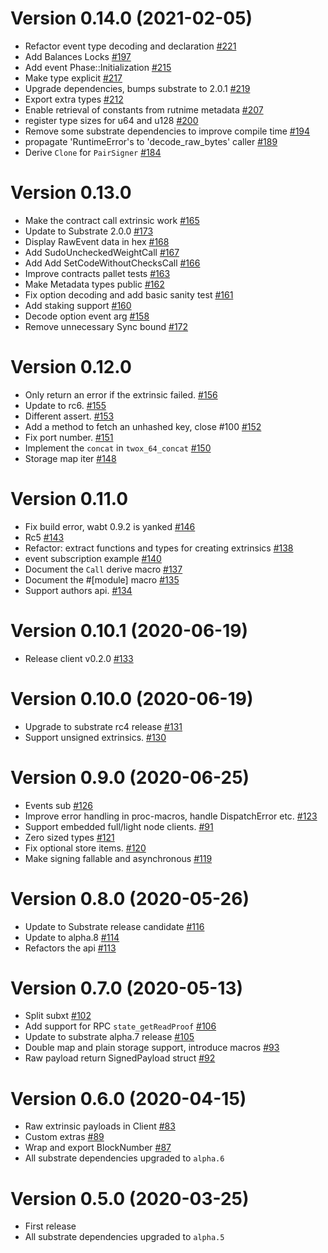 # Version 0.14.0 (2021-02-05)
* Refactor event type decoding and declaration [#221](https://github.com/paritytech/substrate-subxt/pull/221)
* Add Balances Locks [#197](https://github.com/paritytech/substrate-subxt/pull/197)
* Add event Phase::Initialization [#215](https://github.com/paritytech/substrate-subxt/pull/215)
* Make type explicit [#217](https://github.com/paritytech/substrate-subxt/pull/217)
* Upgrade dependencies, bumps substrate to 2.0.1 [#219](https://github.com/paritytech/substrate-subxt/pull/219)
* Export extra types [#212](https://github.com/paritytech/substrate-subxt/pull/212)
* Enable retrieval of constants from rutnime metadata [#207](https://github.com/paritytech/substrate-subxt/pull/207)
* register type sizes for u64 and u128 [#200](https://github.com/paritytech/substrate-subxt/pull/200)
* Remove some substrate dependencies to improve compile time [#194](https://github.com/paritytech/substrate-subxt/pull/194)
* propagate 'RuntimeError's to 'decode_raw_bytes' caller [#189](https://github.com/paritytech/substrate-subxt/pull/189)
* Derive `Clone` for `PairSigner` [#184](https://github.com/paritytech/substrate-subxt/pull/184)

# Version 0.13.0
* Make the contract call extrinsic work [#165](https://github.com/paritytech/substrate-subxt/pull/165)
* Update to Substrate 2.0.0 [#173](https://github.com/paritytech/substrate-subxt/pull/173)
* Display RawEvent data in hex [#168](https://github.com/paritytech/substrate-subxt/pull/168)
* Add SudoUncheckedWeightCall [#167](https://github.com/paritytech/substrate-subxt/pull/167)
* Add Add SetCodeWithoutChecksCall [#166](https://github.com/paritytech/substrate-subxt/pull/166)
* Improve contracts pallet tests [#163](https://github.com/paritytech/substrate-subxt/pull/163)
* Make Metadata types public [#162](https://github.com/paritytech/substrate-subxt/pull/162)
* Fix option decoding and add basic sanity test [#161](https://github.com/paritytech/substrate-subxt/pull/161)
* Add staking support [#160](https://github.com/paritytech/substrate-subxt/pull/161)
* Decode option event arg [#158](https://github.com/paritytech/substrate-subxt/pull/158)
* Remove unnecessary Sync bound [#172](https://github.com/paritytech/substrate-subxt/pull/172)

# Version 0.12.0

* Only return an error if the extrinsic failed. [#156](https://github.com/paritytech/substrate-subxt/pull/156)
* Update to rc6. [#155](https://github.com/paritytech/substrate-subxt/pull/155)
* Different assert. [#153](https://github.com/paritytech/substrate-subxt/pull/153)
* Add a method to fetch an unhashed key, close #100 [#152](https://github.com/paritytech/substrate-subxt/pull/152)
* Fix port number. [#151](https://github.com/paritytech/substrate-subxt/pull/151)
* Implement the `concat` in `twox_64_concat` [#150](https://github.com/paritytech/substrate-subxt/pull/150)
* Storage map iter [#148](https://github.com/paritytech/substrate-subxt/pull/148)

# Version 0.11.0

* Fix build error, wabt 0.9.2 is yanked [#146](https://github.com/paritytech/substrate-subxt/pull/146)
* Rc5 [#143](https://github.com/paritytech/substrate-subxt/pull/143)
* Refactor: extract functions and types for creating extrinsics [#138](https://github.com/paritytech/substrate-subxt/pull/138)
* event subscription example [#140](https://github.com/paritytech/substrate-subxt/pull/140)
* Document the `Call` derive macro [#137](https://github.com/paritytech/substrate-subxt/pull/137)
* Document the #[module] macro [#135](https://github.com/paritytech/substrate-subxt/pull/135)
* Support authors api. [#134](https://github.com/paritytech/substrate-subxt/pull/134)

# Version 0.10.1 (2020-06-19)

* Release client v0.2.0 [#133](https://github.com/paritytech/substrate-subxt/pull/133)

# Version 0.10.0 (2020-06-19)

* Upgrade to substrate rc4 release [#131](https://github.com/paritytech/substrate-subxt/pull/131)
* Support unsigned extrinsics. [#130](https://github.com/paritytech/substrate-subxt/pull/130)

# Version 0.9.0 (2020-06-25)

* Events sub [#126](https://github.com/paritytech/substrate-subxt/pull/126)
* Improve error handling in proc-macros, handle DispatchError etc. [#123](https://github.com/paritytech/substrate-subxt/pull/123)
* Support embedded full/light node clients. [#91](https://github.com/paritytech/substrate-subxt/pull/91)
* Zero sized types [#121](https://github.com/paritytech/substrate-subxt/pull/121)
* Fix optional store items. [#120](https://github.com/paritytech/substrate-subxt/pull/120)
* Make signing fallable and asynchronous [#119](https://github.com/paritytech/substrate-subxt/pull/119)

# Version 0.8.0 (2020-05-26)

* Update to Substrate release candidate [#116](https://github.com/paritytech/substrate-subxt/pull/116)
* Update to alpha.8 [#114](https://github.com/paritytech/substrate-subxt/pull/114)
* Refactors the api [#113](https://github.com/paritytech/substrate-subxt/pull/113)

# Version 0.7.0 (2020-05-13)

* Split subxt [#102](https://github.com/paritytech/substrate-subxt/pull/102)
* Add support for RPC `state_getReadProof` [#106](https://github.com/paritytech/substrate-subxt/pull/106)
* Update to substrate alpha.7 release [#105](https://github.com/paritytech/substrate-subxt/pull/105)
* Double map and plain storage support, introduce macros [#93](https://github.com/paritytech/substrate-subxt/pull/93)
* Raw payload return SignedPayload struct [#92](https://github.com/paritytech/substrate-subxt/pull/92)

# Version 0.6.0 (2020-04-15)

* Raw extrinsic payloads in Client [#83](https://github.com/paritytech/substrate-subxt/pull/83)
* Custom extras [#89](https://github.com/paritytech/substrate-subxt/pull/89)
* Wrap and export BlockNumber [#87](https://github.com/paritytech/substrate-subxt/pull/87)
* All substrate dependencies upgraded to `alpha.6`

# Version 0.5.0 (2020-03-25)

* First release
* All substrate dependencies upgraded to `alpha.5`
